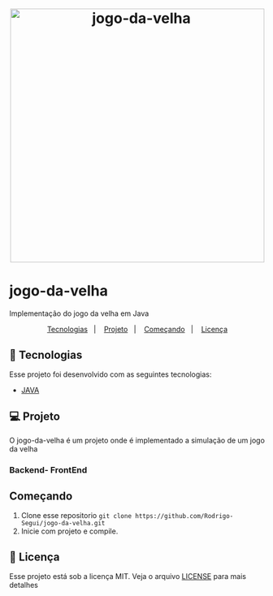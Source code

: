 <h1 align="center">
    <img alt="jogo-da-velha" title="#delicinha" width="500px" />
</h1>

# jogo-da-velha
Implementação do jogo da velha em Java

<p align="center">
  <a href="#rocket-tecnologias">Tecnologias</a>&nbsp;&nbsp;&nbsp;|&nbsp;&nbsp;&nbsp;
  <a href="#💻-projeto">Projeto</a>&nbsp;&nbsp;&nbsp;|&nbsp;&nbsp;&nbsp;
  <a href="#começando">Começando</a>&nbsp;&nbsp;&nbsp;|&nbsp;&nbsp;&nbsp;
  <a href="#memo-licença">Licença</a>
</p>

## :rocket: Tecnologias

Esse projeto foi desenvolvido com as seguintes tecnologias:

- [JAVA](https://docs.oracle.com/en/java/)

## 💻 Projeto
 
O jogo-da-velha é um projeto onde é implementado a simulação de um jogo da velha
### Backend- FrontEnd


## Começando

 1. Clone esse repositorio ```git clone https://github.com/Rodrigo-Segui/jogo-da-velha.git```
 2. Inicie  com projeto e compile.
  
 ## :memo: Licença

Esse projeto está sob a licença MIT. Veja o arquivo [LICENSE](LICENSE.md) para mais detalhes
